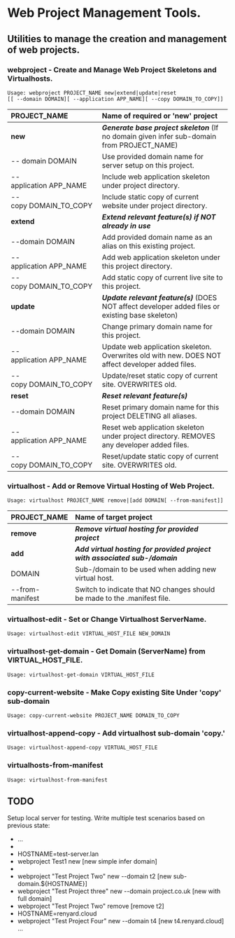 # Web Project Management Tools.
## Utilities to manage the creation and management of web projects.
### webproject - Create and Manage Web Project Skeletons and Virtualhosts.
```
Usage: webproject PROJECT_NAME new|extend|update|reset   
[[ --domain DOMAIN][ --application APP_NAME][ --copy DOMAIN_TO_COPY]]
```
| **PROJECT_NAME**              | ****Name of required or 'new' project****                                                          |
| :---------------------------- | :------------------------------------------------------------------------------------------------- |
| **new**                       | ***Generate base project skeleton*** (If no domain given infer sub-domain from PROJECT_NAME)       |
| -- domain&nbsp;DOMAIN         | Use provided domain name for server setup on this project.                                         |
| -- application&nbsp;APP_NAME  | Include web application skeleton under project directory.                                          |
| -- copy&nbsp;DOMAIN_TO_COPY   | Include static copy of current website under project directory.                                    |
| **extend**                    | ***Extend relevant feature(s) if NOT already in use***                                             |
| --domain&nbsp;DOMAIN          | Add provided domain name as an alias on this existing project.                                     |
| --application&nbsp;APP_NAME   | Add web application skeleton under this project directory.                                         |
| --copy&nbsp;DOMAIN_TO_COPY    | Add static copy of current live site to this project.                                              |
| **update**                    | ***Update relevant feature(s)*** (DOES NOT affect developer added files or existing base skeleton) |
| --domain&nbsp;DOMAIN          | Change primary domain name for this project.                                                       |
| --application&nbsp;APP_NAME   | Update web application skeleton. Overwrites old with new. DOES NOT affect developer added files.   |
| --copy&nbsp;DOMAIN_TO_COPY    | Update/reset static copy of current site. OVERWRITES old.                                          |
| **reset**                     | ***Reset relevant feature(s)***                                                                    |
| --domain&nbsp;DOMAIN          | Reset primary domain name for this project DELETING all aliases.                                   |
| --application&nbsp;APP_NAME   | Reset web application skeleton under project directory. REMOVES any developer added files.         |
| --copy&nbsp;DOMAIN_TO_COPY    | Reset/update static copy of current site. OVERWRITES old.                                          |
### virtualhost - Add or Remove Virtual Hosting of Web Project.
```
Usage: virtualhost PROJECT_NAME remove|[add DOMAIN[ --from-manifest]]
```
| **PROJECT_NAME**              | ****Name of target project****                                              |
| :---------------------------- | :-------------------------------------------------------------------------- |
| **remove**                    | ***Remove virtual hosting for provided project***                           |
| **add**                       | ***Add virtual hosting for provided project with associated sub-/domain***  |
| DOMAIN                        | Sub-/domain to be used when adding new virtual host.                        |
| --from-manifest               | Switch to indicate that NO changes should be made to the .manifest file.    |
### virtualhost-edit - Set or Change Virtualhost ServerName.
```
Usage: virtualhost-edit VIRTUAL_HOST_FILE NEW_DOMAIN
```
### virtualhost-get-domain - Get Domain (ServerName) from VIRTUAL_HOST_FILE. 
```
Usage: virtualhost-get-domain VIRTUAL_HOST_FILE
```
### copy-current-website - Make Copy existing Site Under 'copy' sub-domain  
```
Usage: copy-current-website PROJECT_NAME DOMAIN_TO_COPY
```
### virtualhost-append-copy - Add virtualhost sub-domain 'copy.' 
```
Usage: virtualhost-append-copy VIRTUAL_HOST_FILE
```
### virtualhosts-from-manifest
```
Usage: virtualhost-from-manifest
```
## TODO
Setup local server for testing.
Write multiple test scenarios based on previous state:
 - ...
 - 
 - HOSTNAME=test-server.lan
 - webproject Test1 new [new simple infer domain]
 - 
 - webproject "Test Project Two" new --domain t2 [new sub-domain.${HOSTNAME}]
 - webproject "Test Project three" new --domain project.co.uk [new with full domain]
 - webproject "Test Project Two" remove [remove t2]
 - HOSTNAME=renyard.cloud
 - webproject "Test Project Four" new --domain t4 [new t4.renyard.cloud]
...
 
